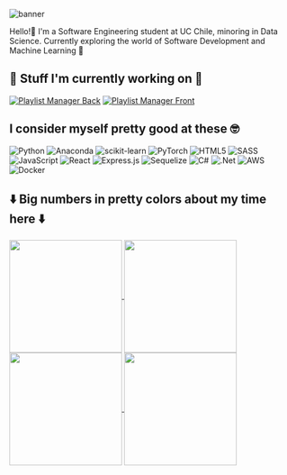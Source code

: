 
![banner](https://github.com/user-attachments/assets/b0e384f3-4f69-4108-9ac4-3be3d3915852)

Hello!👋 I'm a Software Engineering student at UC Chile, minoring in Data Science. Currently exploring the world of Software Development and Machine Learning 👀

## 🚧 Stuff I'm currently working on 🚧

[![Playlist Manager Back](https://github-readme-stats.vercel.app/api/pin/?username=fvidalf&repo=Playlist-Manager-Back&theme=algolia)](https://github.com/fvidalf/Playlist-Manager-Back)
[![Playlist Manager Front](https://github-readme-stats.vercel.app/api/pin/?username=fvidalf&repo=Playlist-Manager-Front&theme=algolia)](https://github.com/fvidalf/Playlist-Manager-Front)


## I consider myself pretty good at these 🤓
![Python](https://img.shields.io/badge/python-3670A0?style=for-the-badge&logo=python&logoColor=ffdd54)
![Anaconda](https://img.shields.io/badge/Anaconda-%2344A833.svg?style=for-the-badge&logo=anaconda&logoColor=white)
![scikit-learn](https://img.shields.io/badge/scikit--learn-%23F7931E.svg?style=for-the-badge&logo=scikit-learn&logoColor=white)
![PyTorch](https://img.shields.io/badge/PyTorch-%23EE4C2C.svg?style=for-the-badge&logo=PyTorch&logoColor=white)
![HTML5](https://img.shields.io/badge/html5-%23E34F26.svg?style=for-the-badge&logo=html5&logoColor=white)
![SASS](https://img.shields.io/badge/SASS-hotpink.svg?style=for-the-badge&logo=SASS&logoColor=white)
![JavaScript](https://img.shields.io/badge/javascript-%23323330.svg?style=for-the-badge&logo=javascript&logoColor=%23F7DF1E)
![React](https://img.shields.io/badge/react-%2320232a.svg?style=for-the-badge&logo=react&logoColor=%2361DAFB)
![Express.js](https://img.shields.io/badge/express.js-%23404d59.svg?style=for-the-badge&logo=express&logoColor=%2361DAFB)
![Sequelize](https://img.shields.io/badge/Sequelize-52B0E7?style=for-the-badge&logo=Sequelize&logoColor=white)
![C#](https://img.shields.io/badge/c%23-%23239120.svg?style=for-the-badge&logo=csharp&logoColor=white)
![.Net](https://img.shields.io/badge/.NET-5C2D91?style=for-the-badge&logo=.net&logoColor=white)
![AWS](https://img.shields.io/badge/AWS-%23FF9900.svg?style=for-the-badge&logo=amazon-aws&logoColor=white)
![Docker](https://img.shields.io/badge/docker-%230db7ed.svg?style=for-the-badge&logo=docker&logoColor=white)


## ⬇️ Big numbers in pretty colors about my time here ⬇️

<a href="https://github.com/anuraghazra/github-readme-stats">
  <img height=200 align="center" src="https://github-readme-stats.vercel.app/api?username=fvidalf&show_icons=true&theme=algolia&rank_icon=github" />
</a>
<a href="https://github.com/anuraghazra/convoychat">
  <img height=200 align="center" src="https://github-readme-stats.vercel.app/api/top-langs/?username=fvidalf&langs_count=10&exclude_repo=EX-DDS&size_weight=0&count_weight=1&theme=algolia&layout=compact&card_width=200" />
</a>

<a href="https://git.io/streak-stats">
  <img height=200 align="center" src="https://github-readme-streak-stats.herokuapp.com/?user=fvidalf&theme=algolia" />
</a>
<a href="https://github.com/ryo-ma/github-profile-trophy">
  <img height=200 align="center" src="https://github-profile-trophy.vercel.app/?username=fvidalf&theme=algolia&rank=-C,-?&column=2&row=2" />
</a>

